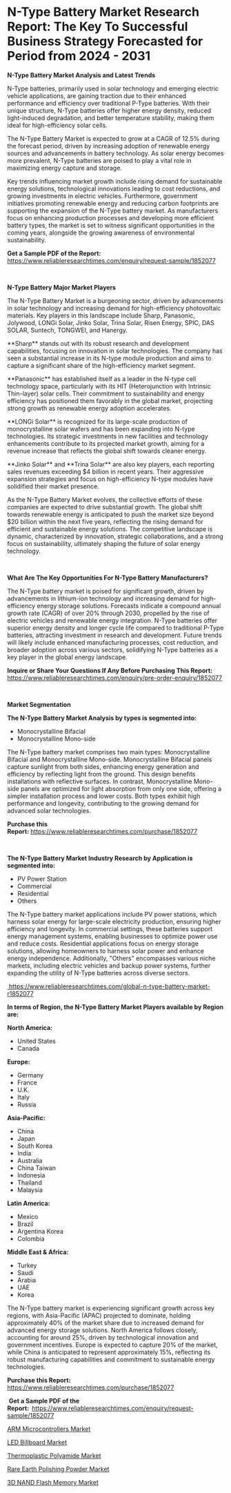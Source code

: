 <p><h1>N-Type Battery Market Research Report: The Key To Successful Business Strategy Forecasted for Period from 2024 - 2031</h1></p><p><strong>N-Type Battery Market Analysis and Latest Trends</strong></p>
<p><p>N-Type batteries, primarily used in solar technology and emerging electric vehicle applications, are gaining traction due to their enhanced performance and efficiency over traditional P-Type batteries. With their unique structure, N-Type batteries offer higher energy density, reduced light-induced degradation, and better temperature stability, making them ideal for high-efficiency solar cells.</p><p>The N-Type Battery Market is expected to grow at a CAGR of 12.5% during the forecast period, driven by increasing adoption of renewable energy sources and advancements in battery technology. As solar energy becomes more prevalent, N-Type batteries are poised to play a vital role in maximizing energy capture and storage.</p><p>Key trends influencing market growth include rising demand for sustainable energy solutions, technological innovations leading to cost reductions, and growing investments in electric vehicles. Furthermore, government initiatives promoting renewable energy and reducing carbon footprints are supporting the expansion of the N-Type battery market. As manufacturers focus on enhancing production processes and developing more efficient battery types, the market is set to witness significant opportunities in the coming years, alongside the growing awareness of environmental sustainability.</p></p>
<p><strong>Get a Sample PDF of the Report:&nbsp;</strong> <a href="https://www.reliableresearchtimes.com/enquiry/request-sample/1852077?utm_campaign=1266&utm_medium=2&utm_source=Github&utm_content=ia&utm_term=18102024&utm_id=n-type-battery">https://www.reliableresearchtimes.com/enquiry/request-sample/1852077</a></p>
<p>&nbsp;</p>
<p><strong>N-Type Battery Major Market Players</strong></p>
<p><p>The N-Type Battery Market is a burgeoning sector, driven by advancements in solar technology and increasing demand for high-efficiency photovoltaic materials. Key players in this landscape include Sharp, Panasonic, Jolywood, LONGi Solar, Jinko Solar, Trina Solar, Risen Energy, SPIC, DAS SOLAR, Suntech, TONGWEI, and Hanergy.</p><p>**Sharp** stands out with its robust research and development capabilities, focusing on innovation in solar technologies. The company has seen a substantial increase in its N-type module production and aims to capture a significant share of the high-efficiency market segment.</p><p>**Panasonic** has established itself as a leader in the N-type cell technology space, particularly with its HIT (Heterojunction with Intrinsic Thin-layer) solar cells. Their commitment to sustainability and energy efficiency has positioned them favorably in the global market, projecting strong growth as renewable energy adoption accelerates.</p><p>**LONGi Solar** is recognized for its large-scale production of monocrystalline solar wafers and has been expanding into N-type technologies. Its strategic investments in new facilities and technology enhancements contribute to its projected market growth, aiming for a revenue increase that reflects the global shift towards cleaner energy.</p><p>**Jinko Solar** and **Trina Solar** are also key players, each reporting sales revenues exceeding $4 billion in recent years. Their aggressive expansion strategies and focus on high-efficiency N-type modules have solidified their market presence.</p><p>As the N-Type Battery Market evolves, the collective efforts of these companies are expected to drive substantial growth. The global shift towards renewable energy is anticipated to push the market size beyond $20 billion within the next five years, reflecting the rising demand for efficient and sustainable energy solutions. The competitive landscape is dynamic, characterized by innovation, strategic collaborations, and a strong focus on sustainability, ultimately shaping the future of solar energy technology.</p></p>
<p>&nbsp;</p>
<p><strong>What Are The Key Opportunities For N-Type Battery Manufacturers?</strong></p>
<p><p>The N-Type battery market is poised for significant growth, driven by advancements in lithium-ion technology and increasing demand for high-efficiency energy storage solutions. Forecasts indicate a compound annual growth rate (CAGR) of over 20% through 2030, propelled by the rise of electric vehicles and renewable energy integration. N-Type batteries offer superior energy density and longer cycle life compared to traditional P-Type batteries, attracting investment in research and development. Future trends will likely include enhanced manufacturing processes, cost reduction, and broader adoption across various sectors, solidifying N-Type batteries as a key player in the global energy landscape.</p></p>
<p><strong>Inquire or Share Your Questions If Any Before Purchasing This Report:</strong> <a href="https://www.reliableresearchtimes.com/enquiry/pre-order-enquiry/1852077?utm_campaign=1266&utm_medium=2&utm_source=Github&utm_content=ia&utm_term=18102024&utm_id=n-type-battery">https://www.reliableresearchtimes.com/enquiry/pre-order-enquiry/1852077</a></p>
<p>&nbsp;</p>
<p><strong>Market Segmentation</strong></p>
<p><strong>The N-Type Battery Market Analysis by types is segmented into:</strong></p>
<p><ul><li>Monocrystalline Bifacial</li><li>Monocrystalline Mono-side</li></ul></p>
<p><p>The N-Type battery market comprises two main types: Monocrystalline Bifacial and Monocrystalline Mono-side. Monocrystalline Bifacial panels capture sunlight from both sides, enhancing energy generation and efficiency by reflecting light from the ground. This design benefits installations with reflective surfaces. In contrast, Monocrystalline Mono-side panels are optimized for light absorption from only one side, offering a simpler installation process and lower costs. Both types exhibit high performance and longevity, contributing to the growing demand for advanced solar technologies.</p></p>
<p><strong>Purchase this Report:&nbsp;</strong><a href="https://www.reliableresearchtimes.com/purchase/1852077?utm_campaign=1266&utm_medium=2&utm_source=Github&utm_content=ia&utm_term=18102024&utm_id=n-type-battery">https://www.reliableresearchtimes.com/purchase/1852077</a></p>
<p>&nbsp;</p>
<p><strong>The N-Type Battery Market Industry Research by Application is segmented into:</strong></p>
<p><ul><li>PV Power Station</li><li>Commercial</li><li>Residential</li><li>Others</li></ul></p>
<p><p>The N-Type battery market applications include PV power stations, which harness solar energy for large-scale electricity production, ensuring higher efficiency and longevity. In commercial settings, these batteries support energy management systems, enabling businesses to optimize power use and reduce costs. Residential applications focus on energy storage solutions, allowing homeowners to harness solar power and enhance energy independence. Additionally, "Others" encompasses various niche markets, including electric vehicles and backup power systems, further expanding the utility of N-Type batteries across diverse sectors.</p></p>
<p><a href="https://www.reliableresearchtimes.com/global-n-type-battery-market-r1852077?utm_campaign=1266&utm_medium=2&utm_source=Github&utm_content=ia&utm_term=18102024&utm_id=n-type-battery">&nbsp;https://www.reliableresearchtimes.com/global-n-type-battery-market-r1852077</a></p>
<p><strong>In terms of Region, the N-Type Battery Market Players available by Region are:</strong></p>
<p>
    <p> <strong> North America: </strong>
        <ul>
            <li>United States</li>
            <li>Canada</li>
        </ul>
        </p> 
    <p> <strong> Europe: </strong>
        <ul>
            <li>Germany</li>
            <li>France</li>
            <li>U.K.</li>
            <li>Italy</li>
            <li>Russia</li>
        </ul>
        </p> 
    <p> <strong> Asia-Pacific: </strong>
        <ul>
            <li>China</li>
            <li>Japan</li>
            <li>South Korea</li>
            <li>India</li>
            <li>Australia</li>
            <li>China Taiwan</li>
            <li>Indonesia</li>
            <li>Thailand</li>
            <li>Malaysia</li>
        </ul>
        </p> 
    <p> <strong> Latin America: </strong>
        <ul>
            <li>Mexico</li>
            <li>Brazil</li>
            <li>Argentina Korea</li>
            <li>Colombia</li>
        </ul>
        </p> 
    <p> <strong> Middle East & Africa: </strong>
        <ul>
            <li>Turkey</li>
            <li>Saudi</li>
            <li>Arabia</li>
            <li>UAE</li>
            <li>Korea</li>
        </ul>
    </p>
    </p>
<p><p>The N-Type battery market is experiencing significant growth across key regions, with Asia-Pacific (APAC) projected to dominate, holding approximately 40% of the market share due to increased demand for advanced energy storage solutions. North America follows closely, accounting for around 25%, driven by technological innovation and government incentives. Europe is expected to capture 20% of the market, while China is anticipated to represent approximately 15%, reflecting its robust manufacturing capabilities and commitment to sustainable energy technologies.</p></p>
<p><strong>Purchase this Report: </strong><a href="https://www.reliableresearchtimes.com/purchase/1852077?utm_campaign=1266&utm_medium=2&utm_source=Github&utm_content=ia&utm_term=18102024&utm_id=n-type-battery">https://www.reliableresearchtimes.com/purchase/1852077</a></p>
<p>&nbsp;<strong>Get a Sample PDF of the Report:&nbsp;&nbsp;</strong><a href="https://www.reliableresearchtimes.com/enquiry/request-sample/1852077?utm_campaign=1266&utm_medium=2&utm_source=Github&utm_content=ia&utm_term=18102024&utm_id=n-type-battery">https://www.reliableresearchtimes.com/enquiry/request-sample/1852077</a></p>
<p><strong></strong></p>
<p><p><a href="https://www.linkedin.com/pulse/arm-microcontrollers-momentum-charting-125-cagr-path-2024-2031-ctvoc?utm_campaign=1266&utm_medium=2&utm_source=Github&utm_content=ia&utm_term=18102024&utm_id=n-type-battery">ARM Microcontrollers Market</a></p><p><a href="https://www.linkedin.com/pulse/global-led-billboard-market-forecast-2024-2031-trends-impact-wmbae?utm_campaign=1266&utm_medium=2&utm_source=Github&utm_content=ia&utm_term=18102024&utm_id=n-type-battery">LED Billboard Market</a></p><p><a href="https://www.linkedin.com/pulse/thermoplastic-polyamide-market-global-share-ranking-overall-t8vqf?utm_campaign=1266&utm_medium=2&utm_source=Github&utm_content=ia&utm_term=18102024&utm_id=n-type-battery">Thermoplastic Polyamide Market</a></p><p><a href="https://www.linkedin.com/pulse/rare-earth-polishing-powder-market-revolution-size-share-emerging-5en0f?utm_campaign=1266&utm_medium=2&utm_source=Github&utm_content=ia&utm_term=18102024&utm_id=n-type-battery">Rare Earth Polishing Powder Market</a></p><p><a href="https://www.linkedin.com/pulse/3d-nand-flash-memory-market-strategic-insights-product-evolution-0tlkc?utm_campaign=1266&utm_medium=2&utm_source=Github&utm_content=ia&utm_term=18102024&utm_id=n-type-battery">3D NAND Flash Memory Market</a></p></p>